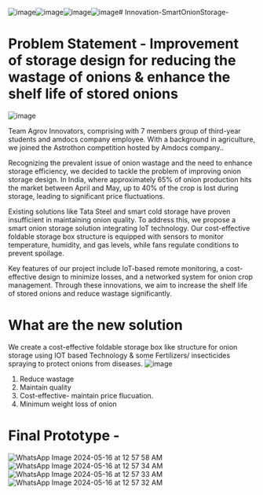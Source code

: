 ![image](https://github.com/punamgawade29/Innovation-SmartOnionStorage-/assets/141442107/54963d81-436e-4c81-9d50-a4feba88d787)![image](https://github.com/punamgawade29/Innovation-SmartOnionStorage-/assets/141442107/1df60681-1b5c-4b83-8ca9-a2755461a26a)![image](https://github.com/punamgawade29/Innovation-SmartOnionStorage-/assets/141442107/684bf713-d9c7-425b-b5bc-c03293392c39)![image](https://github.com/punamgawade29/Innovation-SmartOnionStorage-/assets/141442107/9bfc263a-0911-4d1a-8c44-770198667646)# Innovation-SmartOnionStorage-
# Problem Statement - Improvement of storage design for reducing the wastage of onions & enhance the shelf life of stored onions
![image](https://github.com/punamgawade29/Innovation-SmartOnionStorage-/assets/141442107/5e13adfd-f6a6-4231-8486-1627d110140c)


Team Agrov Innovators, comprising with 7 members  group of third-year students and amdocs company employee. With a background in agriculture, we joined the Astrothon competition hosted by Amdocs company..

Recognizing the prevalent issue of onion wastage and the need to enhance storage efficiency, we decided to tackle the problem of improving onion storage design. In India, where approximately 65% of onion production hits the market between April and May, up to 40% of the crop is lost during storage, leading to significant price fluctuations.

Existing solutions like Tata Steel and smart cold storage have proven insufficient in maintaining onion quality. To address this, we propose a smart onion storage solution integrating IoT technology. Our cost-effective foldable storage box structure is equipped with sensors to monitor temperature, humidity, and gas levels, while fans regulate conditions to prevent spoilage.

Key features of our project include IoT-based remote monitoring, a cost-effective design to minimize losses, and a networked system for onion crop management. Through these innovations, we aim to increase the shelf life of stored onions and reduce wastage significantly.

# What are the new solution 
We create a cost-effective foldable storage box  like structure for onion storage using IOT based Technology & some Fertilizers/ insecticides spraying to protect onions from diseases.
![image](https://github.com/punamgawade29/Innovation-SmartOnionStorage-/assets/141442107/57806596-6bbd-49ca-ba6a-6fb064a078c7)
1) Reduce wastage
2) Maintain quality
3) Cost-effective- maintain price flucuation.
4) Minimum weight loss of onion

# Final Prototype -

![WhatsApp Image 2024-05-16 at 12 57 58 AM](https://github.com/punamgawade29/Innovation-SmartOnionStorage-/assets/141442107/7fa42e00-230e-410b-95ac-8843cfdbb7c7)
![WhatsApp Image 2024-05-16 at 12 57 34 AM](https://github.com/punamgawade29/Innovation-SmartOnionStorage-/assets/141442107/8f69a94a-caad-46a4-95bc-f84be814f99d)
![WhatsApp Image 2024-05-16 at 12 57 33 AM](https://github.com/punamgawade29/Innovation-SmartOnionStorage-/assets/141442107/24274c7a-9a54-4037-a335-06e5b4cbffc0)
![WhatsApp Image 2024-05-16 at 12 57 32 AM](https://github.com/punamgawade29/Innovation-SmartOnionStorage-/assets/141442107/9ff6ebf3-129e-41f6-96af-4b327203e82c)








